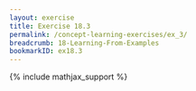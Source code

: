 ```yaml
---
layout: exercise
title: Exercise 18.3
permalink: /concept-learning-exercises/ex_3/
breadcrumb: 18-Learning-From-Examples
bookmarkID: ex18.3
---
```


{% include mathjax_support %}
